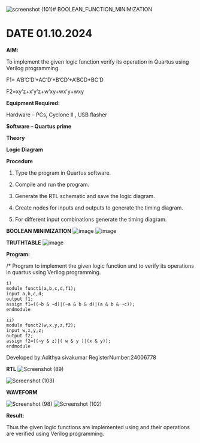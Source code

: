 ![screenshot (101)](https://github.com/user-attachments/assets/f4de0a5a-fa02-4a00-9892-d41a84b84160)# BOOLEAN_FUNCTION_MINIMIZATION
# DATE 01.10.2024
**AIM:**

To implement the given logic function verify its operation in Quartus using Verilog programming.

F1= A’B’C’D’+AC’D’+B’CD’+A’BCD+BC’D 

F2=xy’z+x’y’z+w’xy+wx’y+wxy

**Equipment Required:**

Hardware – PCs, Cyclone II , USB flasher

**Software – Quartus prime**

**Theory**

**Logic Diagram**

**Procedure**

1.	Type the program in Quartus software.

2.	Compile and run the program.

3.	Generate the RTL schematic and save the logic diagram.

4.	Create nodes for inputs and outputs to generate the timing diagram.

5.	For different input combinations generate the timing diagram.

**BOOLEAN MINIMIZATION**
![image](https://github.com/user-attachments/assets/452d1a2b-d15c-427c-a131-38ced47f91d2)
![image](https://github.com/user-attachments/assets/edb2163c-4813-4c3e-9832-eaedcc2e7982)


**TRUTHTABLE**
![image](https://github.com/user-attachments/assets/ff9fba34-8fb2-4aa1-9e36-451ecf89e592)

**Program:**

/* Program to implement the given logic function and to verify its operations in quartus using Verilog programming. 
```
i)
module funct1(a,b,c,d,f1);
input a,b,c,d;
output f1;
assign f1=((~b & ~d)|(~a & b & d)|(a & b & ~c));
endmodule

ii)
module funct2(w,x,y,z,f2);
input w,x,y,z;
output f2;
assign f2=((~y & z)|( w & y )|(x & y));
endmodule
```

Developed by:Adithya sivakumar
RegisterNumber:24006778

**RTL**
![Screenshot (89)](https://github.com/user-attachments/assets/388df616-b62c-49e9-9c5d-813d962a55d0)

![Screenshot (103)](https://github.com/user-attachments/assets/efb025f0-a851-4409-aa06-09635d8a6dd7)

**WAVEFORM**

![Screenshot (98)](https://github.com/user-attachments/assets/1984c5ab-4cbb-4d19-864f-596ec69a2fb5)
![Screenshot (102)](https://github.com/user-attachments/assets/f43631ed-a7fd-4ece-95a1-ee3f7519c993)



**Result:**

Thus the given logic functions are implemented using and their operations are verified using Verilog programming.

